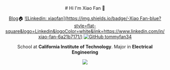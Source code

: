 <div align="center">
# Hi I'm Xiao Fan 👋

 
[Blog](http://fanxiao.tech)🏠
[![Linkedin: xiaofan](https://img.shields.io/badge/-Xiao Fan-blue?style=flat-square&logo=Linkedin&logoColor=white&link=https://www.linkedin.com/in/xiao-fan-6a21b7171/)](https://www.linkedin.com/in/xiao-fan-6a21b7171/)
[![GitHub tommyfan34](https://img.shields.io/github/followers/tommyfan34?label=follow&style=social)](https://github.com/tommyfan34)

School at **California Institute of Technology**. Major in **Electrical Engineering**



<img  src="https://github-readme-stats.vercel.app/api?username=tommyfan34&show_icons=true&theme=tokyonight&icon_color=6392DF">

</div>
